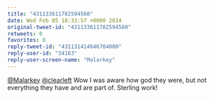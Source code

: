 ```yaml
---
title: "431133611782594560"
date: Wed Feb 05 18:33:57 +0000 2014
original-tweet-id: "431133611782594560"
retweets: 0
favorites: 0
reply-tweet-id: "431131414646784000"
reply-user-id: "34163"
reply-user-screen-name: "Malarkey"
---
```

<a href="https://twitter.com/Malarkey">@Malarkey</a> <a href="https://twitter.com/clearleft">@clearleft</a> Wow I was aware how god they were, but not everything they have and are part of. Sterling work!
